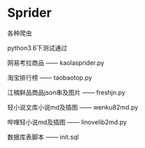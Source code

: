 # Sprider

各种爬虫

python3.6下测试通过

网易考拉商品 —— kaolasprider.py

淘宝排行榜 —— taobaotop.py

江楠鲜品商品json串及图片 —— freshjn.py

轻小说文库小说md及插图 —— wenku82md.py

哔哩轻小说md及插图 —— linovelib2md.py

数据库表脚本 —— init.sql
